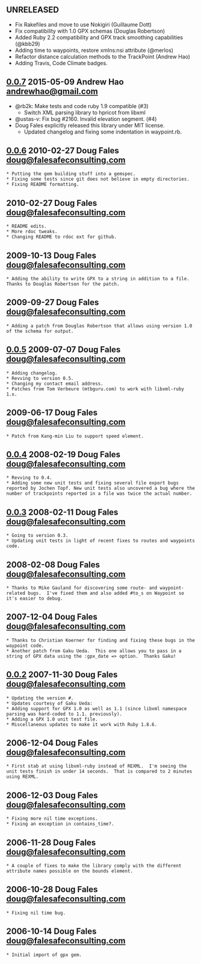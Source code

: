 ## UNRELEASED
  * Fix Rakefiles and move to use Nokigiri (Guillaume Dott)
  * Fix compatibility with 1.0 GPX schemas (Douglas Robertson)
  * Added Ruby 2.2 compatibility and GPX track smoothing capabilities
    (@kbb29)
  * Adding time to waypoints, restore xmlns:nsi attribute (@merlos)
  * Refactor distance calculation methods to the TrackPoint (Andrew Hao)
  * Adding Travis, Code Climate badges.

## [0.0.7] 2015-05-09 Andrew Hao <andrewhao@gmail.com>
  * @rb2k: Make tests and code ruby 1.9 compatible (#3)
    * Switch XML parsing library to hpricot from libxml
  * @ustas-v: Fix bug #2160. Invalid elevation segment. (#4)
  * Doug Fales explicitly released this library under MIT license.
    * Updated changelog and fixing some indentation in waypoint.rb.

## [0.0.6] 2010-02-27	Doug Fales <doug@falesafeconsulting.com>
	* Putting the gem building stuff into a gemspec.
	* Fixing some tests since git does not believe in empty directories.
	* Fixing README formatting.

## 2010-02-27	Doug Fales <doug@falesafeconsulting.com>
	* README edits.
	* More rdoc tweaks.
	* Changing README to rdoc ext for github.

## 2009-10-13	Doug Fales <doug@falesafeconsulting.com>
	* Adding the ability to write GPX to a string in addition to a file.  Thanks to Douglas Robertson for the patch.

## 2009-09-27	Doug Fales <doug@falesafeconsulting.com>
	* Adding a patch from Douglas Robertson that allows using version 1.0 of the schema for output.

## [0.0.5] 2009-07-07	Doug Fales <doug@falesafeconsulting.com>
	* Adding changelog.
	* Revving to version 0.5.
	* Changing my contact email address.
	* Patches from Tom Verbeure (mtbguru.com) to work with libxml-ruby 1.x.

## 2009-06-17	Doug Fales <doug@falesafeconsulting.com>
	* Patch from Kang-min Liu to support speed element.

## [0.0.4] 2008-02-19	Doug Fales <doug@falesafeconsulting.com>
	* Revving to 0.4.
	* Adding some new unit tests and fixing several file export bugs reported by Jochen Topf. New unit tests also uncovered a bug where the number of trackpoints reported in a file was twice the actual number.

## [0.0.3] 2008-02-11	Doug Fales <doug@falesafeconsulting.com>
	* Going to version 0.3.
	* Updating unit tests in light of recent fixes to routes and waypoints code.

## 2008-02-08	Doug Fales <doug@falesafeconsulting.com>
	* Thanks to Mike Gauland for discovering some route- and waypoint-related bugs.  I've fixed them and also added #to_s on Waypoint so it's easier to debug.

## 2007-12-04	Doug Fales <doug@falesafeconsulting.com>
	* Thanks to Christian Koerner for finding and fixing these bugs in the waypoint code.
	* Another patch from Gaku Ueda.  This one allows you to pass in a string of GPX data using the :gpx_date => option.  Thanks Gaku!

## [0.0.2] 2007-11-30	Doug Fales <doug@falesafeconsulting.com>
	* Updating the version #.
	* Updates courtesy of Gaku Ueda:
    * Adding support for GPX 1.0 as well as 1.1 (since libxml namespace parsing was hard-coded to 1.1. previously).
    * Adding a GPX 1.0 unit test file.
    * Miscellaneous updates to make it work with Ruby 1.8.6.

## 2006-12-04	Doug Fales <doug@falesafeconsulting.com>
	* First stab at using libxml-ruby instead of REXML.  I'm seeing the unit tests finish in under 14 seconds.  That is compared to 2 minutes using REXML.

## 2006-12-03	Doug Fales <doug@falesafeconsulting.com>
	* Fixing more nil time exceptions.
	* Fixing an exception in contains_time?.

## 2006-11-28	Doug Fales <doug@falesafeconsulting.com>
	* A couple of fixes to make the library comply with the different attribute names possible on the bounds element.

## 2006-10-28	Doug Fales <doug@falesafeconsulting.com>
	* Fixing nil time bug.

## 2006-10-14	Doug Fales <doug@falesafeconsulting.com>
	* Initial import of gpx gem.

[unreleased]: https://github.com/dougfales/gpx/compare/v0.0.8...HEAD
[0.0.8]: https://github.com/dougfales/gpx/compare/v0.0.7...v0.0.8
[0.0.7]: https://github.com/dougfales/gpx/compare/v0.0.6...v0.0.7
[0.0.6]: https://github.com/dougfales/gpx/compare/v0.0.5...v0.0.6
[0.0.5]: https://github.com/dougfales/gpx/compare/v0.0.4...v0.0.5
[0.0.4]: https://github.com/dougfales/gpx/compare/v0.0.3...v0.0.4
[0.0.3]: https://github.com/dougfales/gpx/compare/v0.0.2...v0.0.3
[0.0.2]: https://github.com/dougfales/gpx/compare/v0.0.1...v0.0.2
